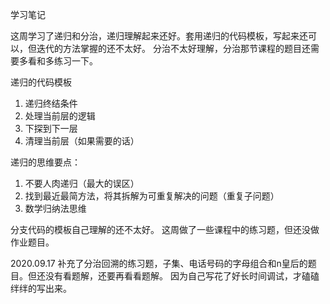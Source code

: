 学习笔记

这周学习了递归和分治，递归理解起来还好。套用递归的代码模板，写起来还可以，但迭代的方法掌握的还不太好。
分治不太好理解，分治那节课程的题目还需要多看和多练习一下。

递归的代码模板
1. 递归终结条件
2. 处理当前层的逻辑
3. 下探到下一层
4. 清理当前层（如果需要的话）

递归的思维要点：
1. 不要人肉递归（最大的误区）
2. 找到最近最简方法，将其拆解为可重复解决的问题（重复子问题）
3. 数学归纳法思维

分支代码的模板自己理解的还不太好。
这周做了一些课程中的练习题，但还没做作业题目。

2020.09.17
补充了分治回溯的练习题，子集、电话号码的字母组合和n皇后的题目。但还没有看题解，还要再看看题解。
因为自己写花了好长时间调试，才磕磕绊绊的写出来。